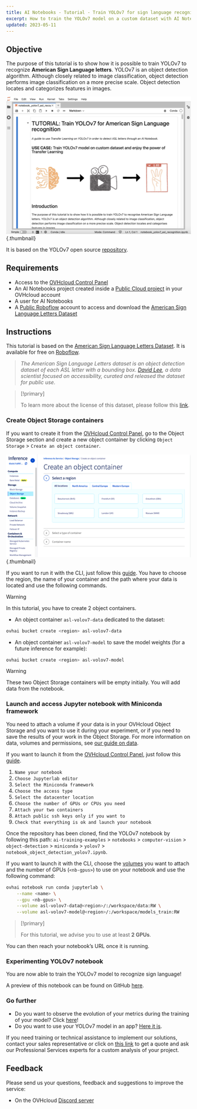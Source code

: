 ```yaml
---
title: AI Notebooks - Tutorial - Train YOLOv7 for sign language recognition
excerpt: How to train the YOLOv7 model on a custom dataset with AI Notebooks
updated: 2023-05-11
---
```


## Objective

The purpose of this tutorial is to show how it is possible to train YOLOv7 to recognize **American Sign Language letters**. YOLOv7 is an object detection algorithm. Although closely related to image classification, object detection performs image classification on a more precise scale. Object detection locates and categorizes features in images.

![image](images/overview-notebook.png){.thumbnail}

It is based on the YOLOv7 open source [repository](https://github.com/WongKinYiu/yolov7).

## Requirements

- Access to the [OVHcloud Control Panel](https://www.ovh.com/auth/?action=gotomanager&from=https://www.ovh.es/&ovhSubsidiary=es)
- An AI Notebooks project created inside a [Public Cloud project](https://www.ovhcloud.com/es-es/public-cloud/) in your OVHcloud account
- A user for AI Notebooks
- A [Public Roboflow](https://public.roboflow.com/) account to access and download the [American Sign Language Letters Dataset](https://public.roboflow.com/object-detection/american-sign-language-letters/1)

## Instructions

This tutorial is based on the [American Sign Language Letters Dataset](https://public.roboflow.com/object-detection/american-sign-language-letters/1). It is available for free on [Roboflow](https://public.roboflow.com/).

> *The American Sign Language Letters dataset is an object detection dataset of each ASL letter with a bounding box. [David Lee](https://www.linkedin.com/in/daviddaeshinlee/), a data scientist focused on accessibility, curated and released the dataset for public use.*

> [!primary]
>
> To learn more about the license of this dataset, please follow this [link](https://creativecommons.org/publicdomain/zero/1.0/).
>

### Create Object Storage containers

If you want to create it from the [OVHcloud Control Panel](https://www.ovh.com/auth/?action=gotomanager&from=https://www.ovh.es/&ovhSubsidiary=es), go to the Object Storage section and create a new object container by clicking `Object Storage` > `Create an object container`.

![image](images/new-object-container.png){.thumbnail}

If you want to run it with the CLI, just follow this [guide](/pages/public_cloud/ai_machine_learning/cli_17_how_to_cli_data_notebooks). You have to choose the region, the name of your container and the path where your data is located and use the following commands.

> [!warning]
>
> In this tutorial, you have to create 2 object containers.
>

- An object container `asl-volov7-data` dedicated to the dataset:

```bash
ovhai bucket create <region> asl-volov7-data
```

- An object container `asl-volov7-model` to save the model weights (for a future inference for example):

```bash
ovhai bucket create <region> asl-volov7-model
```

> [!warning]
>
> These two Object Storage containers will be empty initially. You will add data from the notebook.
>

### Launch and access Jupyter notebook with Miniconda framework

You need to attach a volume if your data is in your OVHcloud Object Storage and you want to use it during your experiment, or if you need to save the results of your work in the Object Storage. For more information on data, volumes and permissions, see [our guide on data](/pages/public_cloud/ai_machine_learning/cli_17_how_to_cli_data_notebooks).

If you want to launch it from the [OVHcloud Control Panel](https://www.ovh.com/auth/?action=gotomanager&from=https://www.ovh.es/&ovhSubsidiary=es), just follow this [guide](/pages/public_cloud/ai_machine_learning/notebook_guide_introduction_definition).

1. `Name your notebook`
2. `Choose Jupyterlab editor`
3. `Select the Miniconda framework`
4. `Choose the access type`
5. `Select the datacenter location`
6. `Choose the number of GPUs or CPUs you need`
7. `Attach your two containers`
8. `Attach public ssh keys only if you want to`
9. `Check that everything is ok and launch your notebook`

Once the repository has been cloned, find the YOLOv7 notebook by following this path: `ai-training-examples` > `notebooks` > `computer-vision` > `object-detection` > `miniconda` > `yolov7` > `notebook_object_detection_yolov7.ipynb`.

If you want to launch it with the CLI, choose the [volumes](/pages/public_cloud/ai_machine_learning/cli_17_how_to_cli_data_notebooks) you want to attach and the number of GPUs (`<nb-gpus>`) to use on your notebook and use the following command:

```bash
ovhai notebook run conda jupyterlab \
	--name <name> \
	--gpu <nb-gpus> \
	--volume asl-volov7-data@<region>/:/workspace/data:RW \
	--volume asl-volov7-model@<region>/:/workspace/models_train:RW
```

> [!primary]
>
> For this tutorial, we advise you to use at least **2 GPUs**.
>

You can then reach your notebook’s URL once it is running.

### Experimenting YOLOv7 notebook

You are now able to train the YOLOv7 model to recognize sign language!

A preview of this notebook can be found on GitHub [here](https://github.com/ovh/ai-training-examples/blob/main/notebooks/computer-vision/object-detection/miniconda/yolov7/notebook_object_detection_yolov7_asl.ipynb).

### Go further

- Do you want to observe the evolution of your metrics during the training of your model? Click [here](/pages/public_cloud/ai_machine_learning/notebook_tuto_03_weight_biases)!
- Do you want to use your YOLOv7 model in an app? [Here it is](/pages/public_cloud/ai_machine_learning/deploy_tuto_13_streamlit_yolov7).

If you need training or technical assistance to implement our solutions, contact your sales representative or click on [this link](https://www.ovhcloud.com/es-es/professional-services/) to get a quote and ask our Professional Services experts for a custom analysis of your project.

## Feedback

Please send us your questions, feedback and suggestions to improve the service:

- On the OVHcloud [Discord server](https://discord.com/invite/vXVurFfwe9)

